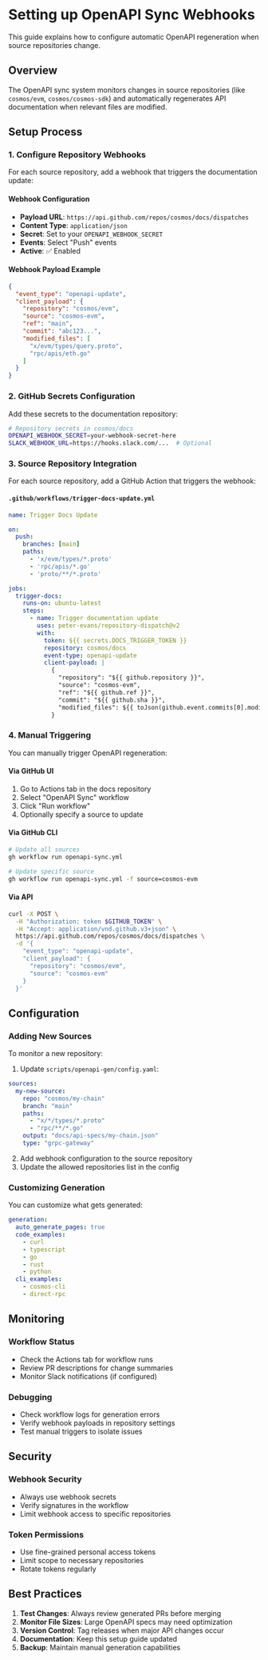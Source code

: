 # Setting up OpenAPI Sync Webhooks

This guide explains how to configure automatic OpenAPI regeneration when source repositories change.

## Overview

The OpenAPI sync system monitors changes in source repositories (like `cosmos/evm`, `cosmos/cosmos-sdk`) and automatically regenerates API documentation when relevant files are modified.

## Setup Process

### 1. Configure Repository Webhooks

For each source repository, add a webhook that triggers the documentation update:

#### Webhook Configuration
- **Payload URL**: `https://api.github.com/repos/cosmos/docs/dispatches`
- **Content Type**: `application/json`
- **Secret**: Set to your `OPENAPI_WEBHOOK_SECRET`
- **Events**: Select "Push" events
- **Active**: ✅ Enabled

#### Webhook Payload Example
```json
{
  "event_type": "openapi-update",
  "client_payload": {
    "repository": "cosmos/evm",
    "source": "cosmos-evm",
    "ref": "main",
    "commit": "abc123...",
    "modified_files": [
      "x/evm/types/query.proto",
      "rpc/apis/eth.go"
    ]
  }
}
```

### 2. GitHub Secrets Configuration

Add these secrets to the documentation repository:

```bash
# Repository secrets in cosmos/docs
OPENAPI_WEBHOOK_SECRET=your-webhook-secret-here
SLACK_WEBHOOK_URL=https://hooks.slack.com/...  # Optional
```

### 3. Source Repository Integration

For each source repository, add a GitHub Action that triggers the webhook:

#### `.github/workflows/trigger-docs-update.yml`
```yaml
name: Trigger Docs Update

on:
  push:
    branches: [main]
    paths:
      - 'x/evm/types/*.proto'
      - 'rpc/apis/*.go'
      - 'proto/**/*.proto'

jobs:
  trigger-docs:
    runs-on: ubuntu-latest
    steps:
      - name: Trigger documentation update
        uses: peter-evans/repository-dispatch@v2
        with:
          token: ${{ secrets.DOCS_TRIGGER_TOKEN }}
          repository: cosmos/docs
          event-type: openapi-update
          client-payload: |
            {
              "repository": "${{ github.repository }}",
              "source": "cosmos-evm",
              "ref": "${{ github.ref }}",
              "commit": "${{ github.sha }}",
              "modified_files": ${{ toJson(github.event.commits[0].modified) }}
            }
```

### 4. Manual Triggering

You can manually trigger OpenAPI regeneration:

#### Via GitHub UI
1. Go to Actions tab in the docs repository
2. Select "OpenAPI Sync" workflow
3. Click "Run workflow"
4. Optionally specify a source to update

#### Via GitHub CLI
```bash
# Update all sources
gh workflow run openapi-sync.yml

# Update specific source
gh workflow run openapi-sync.yml -f source=cosmos-evm
```

#### Via API
```bash
curl -X POST \
  -H "Authorization: token $GITHUB_TOKEN" \
  -H "Accept: application/vnd.github.v3+json" \
  https://api.github.com/repos/cosmos/docs/dispatches \
  -d '{
    "event_type": "openapi-update",
    "client_payload": {
      "repository": "cosmos/evm",
      "source": "cosmos-evm"
    }
  }'
```

## Configuration

### Adding New Sources

To monitor a new repository:

1. Update `scripts/openapi-gen/config.yaml`:
```yaml
sources:
  my-new-source:
    repo: "cosmos/my-chain"
    branch: "main"
    paths:
      - "x/*/types/*.proto"
      - "rpc/**/*.go"
    output: "docs/api-specs/my-chain.json"
    type: "grpc-gateway"
```

2. Add webhook configuration to the source repository
3. Update the allowed repositories list in the config

### Customizing Generation

You can customize what gets generated:

```yaml
generation:
  auto_generate_pages: true
  code_examples:
    - curl
    - typescript
    - go
    - rust
    - python
  cli_examples:
    - cosmos-cli
    - direct-rpc
```

## Monitoring

### Workflow Status
- Check the Actions tab for workflow runs
- Review PR descriptions for change summaries
- Monitor Slack notifications (if configured)

### Debugging
- Check workflow logs for generation errors
- Verify webhook payloads in repository settings
- Test manual triggers to isolate issues

## Security

### Webhook Security
- Always use webhook secrets
- Verify signatures in the workflow
- Limit webhook access to specific repositories

### Token Permissions
- Use fine-grained personal access tokens
- Limit scope to necessary repositories
- Rotate tokens regularly

## Best Practices

1. **Test Changes**: Always review generated PRs before merging
2. **Monitor File Sizes**: Large OpenAPI specs may need optimization
3. **Version Control**: Tag releases when major API changes occur
4. **Documentation**: Keep this setup guide updated
5. **Backup**: Maintain manual generation capabilities